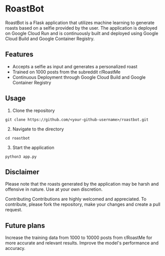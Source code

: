 # RoastBot
RoastBot is a Flask application that utilizes machine learning to generate roasts based on a selfie provided by the user. The application is deployed on Google Cloud Run and is continuously built and deployed using Google Cloud Build and Google Container Registry.

## Features
- Accepts a selfie as input and generates a personalized roast
- Trained on 1000 posts from the subreddit r/RoastMe
- Continuous Deployment through Google Cloud Build and Google Container Registry
## Usage

1. Clone the repository

  `git clone https://github.com/<your-github-username>/roastbot.git`

2. Navigate to the directory

  `cd roastbot`

3. Start the application

  `python3 app.py`

## Disclaimer
Please note that the roasts generated by the application may be harsh and offensive in nature. Use at your own discretion.

Contributing
Contributions are highly welcomed and appreciated. To contribute, please fork the repository, make your changes and create a pull request.

## Future plans
Increase the training data from 1000 to 10000 posts from r/RoastMe for more accurate and relevant results.
Improve the model's performance and accuracy.
